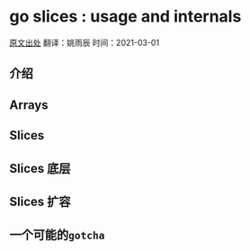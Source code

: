 # go slices : usage and internals

[原文出处](https://blog.golang.org/slices-intro)
翻译：姚雨辰
时间：2021-03-01

## 介绍


## Arrays


## Slices


## Slices 底层


## Slices 扩容


## 一个可能的`gotcha`

